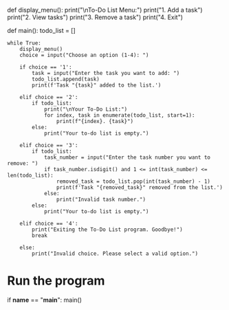 def display_menu():
    print("\nTo-Do List Menu:")
    print("1. Add a task")
    print("2. View tasks")
    print("3. Remove a task")
    print("4. Exit")

def main():
    todo_list = []

    while True:
        display_menu()
        choice = input("Choose an option (1-4): ")

        if choice == '1':
            task = input("Enter the task you want to add: ")
            todo_list.append(task)
            print(f'Task "{task}" added to the list.')

        elif choice == '2':
            if todo_list:
                print("\nYour To-Do List:")
                for index, task in enumerate(todo_list, start=1):
                    print(f"{index}. {task}")
            else:
                print("Your to-do list is empty.")

        elif choice == '3':
            if todo_list:
                task_number = input("Enter the task number you want to remove: ")
                if task_number.isdigit() and 1 <= int(task_number) <= len(todo_list):
                    removed_task = todo_list.pop(int(task_number) - 1)
                    print(f'Task "{removed_task}" removed from the list.')
                else:
                    print("Invalid task number.")
            else:
                print("Your to-do list is empty.")

        elif choice == '4':
            print("Exiting the To-Do List program. Goodbye!")
            break

        else:
            print("Invalid choice. Please select a valid option.")

# Run the program
if __name__ == "__main__":
    main()
